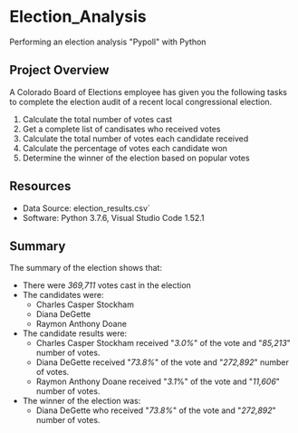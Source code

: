 # Election_Analysis
Performing an election analysis "Pypoll" with Python 

## Project Overview
A Colorado Board of Elections employee has given you the following tasks to complete the election audit of a recent local congressional election.
 1. Calculate the total number of votes cast
 2. Get a complete list of candisates who received votes
 3. Calculate the total number of votes each candidate received
 4. Calculate the percentage of votes each candidate won
 5. Determine the winner of the election based on popular votes

## Resources
  * Data Source: election_results.csv`
  * Software: Python 3.7.6, Visual Studio Code 1.52.1
  
## Summary
The summary of the election shows that:
* There were *369,711* votes cast in the election
* The candidates were:
   * Charles Casper Stockham
   * Diana DeGette
   * Raymon Anthony Doane
* The candidate results were:
   * Charles Casper Stockham received "*3.0%*" of the vote and "*85,213*" number of votes.
   * Diana DeGette received "*73.8%*" of the vote and "*272,892*" number of votes.
   * Raymon Anthony Doane received "*3.1*%" of the vote and "*11,606*" number of votes.
* The winner of the election was:
   * Diana DeGette who received "*73.8%*" of the vote and "*272,892*" number of votes.
 

